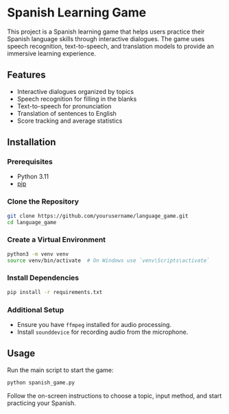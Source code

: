 # Spanish Learning Game

This project is a Spanish learning game that helps users practice their Spanish language skills through interactive dialogues. The game uses speech recognition, text-to-speech, and translation models to provide an immersive learning experience.

## Features

- Interactive dialogues organized by topics
- Speech recognition for filling in the blanks
- Text-to-speech for pronunciation
- Translation of sentences to English
- Score tracking and average statistics

## Installation

### Prerequisites

- Python 3.11
- [pip](https://pip.pypa.io/en/stable/installation/)

### Clone the Repository

```bash
git clone https://github.com/yourusername/language_game.git
cd language_game
```

### Create a Virtual Environment

```bash
python3 -m venv venv
source venv/bin/activate  # On Windows use `venv\Scripts\activate`
```

### Install Dependencies

```bash
pip install -r requirements.txt
```

### Additional Setup

- Ensure you have `ffmpeg` installed for audio processing.
- Install `sounddevice` for recording audio from the microphone.

## Usage

Run the main script to start the game:

```bash
python spanish_game.py
```

Follow the on-screen instructions to choose a topic, input method, and start practicing your Spanish.

